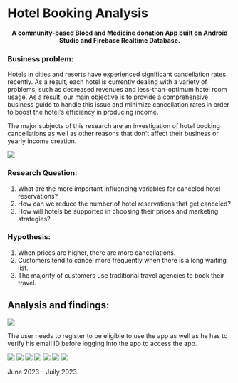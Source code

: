 # Hotel Booking Analysis
<p align="center">
     <b>A community-based Blood and Medicine donation App built on Android Studio and Firebase Realtime Database.</b>
</p>

### Business problem:

Hotels in cities and resorts have experienced significant cancellation rates recently. As a result, each hotel is currently dealing with a variety of problems, such as decreased revenues and less-than-optimum hotel room usage. As a result, our main objective is to provide a comprehensive business guide to handle this issue and minimize cancellation rates in order to boost the hotel's efficiency in producing income.

The major subjects of this research are an investigation of hotel booking cancellations as well as other reasons that don't affect their business or yearly income creation.

<img src="https://github.com/ashukesharwani/Data-Analysis-For-Hotel_Booking-Using_Python/assets/83163103/2a6d8f8d-27d8-47ec-8fc2-227bfb8a0207">


### Research Question:
 1. What are the more important influencing variables for canceled hotel reservations?
 2. How can we reduce the number of hotel reservations that get canceled?
 3. How will hotels be supported in choosing their prices and marketing strategies?

### Hypothesis:
1. When prices are higher, there are more cancellations.
2. Customers tend to cancel more frequently when there is a long waiting list.
3. The majority of customers use traditional travel agencies to book their travel.

## Analysis and findings:

 <img src="https://github.com/ashukesharwani/Data-Analysis-For-Hotel_Booking-Using_Python/assets/83163103/94cf93f8-de2b-479a-8555-955bafa3b9f6">

 The user needs to register to be eligible to use the app as well as he has to verify his email ID before logging into the app to access the app.

  <img src="https://github.com/ashukesharwani/Data-Analysis-For-Hotel_Booking-Using_Python/assets/83163103/a2b547d7-883f-45ef-8855-23673e9db16b">
  
  <img src="https://github.com/ashukesharwani/Data-Analysis-For-Hotel_Booking-Using_Python/assets/83163103/37ed172c-3ed8-4272-9e7b-63d3c8688a31">
  
  <img src="https://github.com/ashukesharwani/Data-Analysis-For-Hotel_Booking-Using_Python/assets/83163103/43dff21b-dcf7-4817-8dce-dcb8cead5435">
  
  <img src="https://github.com/ashukesharwani/Data-Analysis-For-Hotel_Booking-Using_Python/assets/83163103/74060313-93c1-400e-a88c-09a44c36b62c">
  
  <img src="https://github.com/ashukesharwani/Data-Analysis-For-Hotel_Booking-Using_Python/assets/83163103/86556531-25a1-45a7-aa0e-1bf0e5bc7839">
  
  <img src="https://github.com/ashukesharwani/Data-Analysis-For-Hotel_Booking-Using_Python/assets/83163103/187e1a0b-fe2a-44a1-b175-8c62eb69e237">
  <img src="https://github.com/ashukesharwani/Data-Analysis-For-Hotel_Booking-Using_Python/assets/83163103/e6fd84b1-eef0-460b-ad40-825d40798df3">
  
<p>June 2023 – Juily 2023<p/>






















    
 
